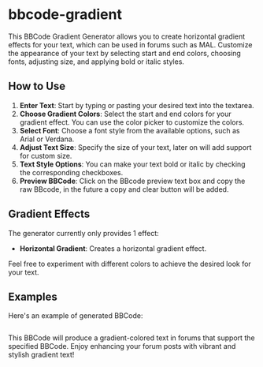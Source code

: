 # bbcode-gradient
This BBCode Gradient Generator allows you to create horizontal gradient effects for your text, which can be used in forums such as MAL. Customize the appearance of your text by selecting start and end colors, choosing fonts, adjusting size, and applying bold or italic styles.

## How to Use
1. **Enter Text**: Start by typing or pasting your desired text into the textarea.
2. **Choose Gradient Colors**: Select the start and end colors for your gradient effect. You can use the color picker to customize the colors.
3. **Select Font**: Choose a font style from the available options, such as Arial or Verdana.
4. **Adjust Text Size**: Specify the size of your text, later on will add support for custom size.
5. **Text Style Options**: You can make your text bold or italic by checking the corresponding checkboxes.
6. **Preview BBCode**: Click on the BBcode preview text box and copy the raw BBcode, in the future a copy and clear button will be added.

## Gradient Effects
The generator currently only provides 1 effect:

- **Horizontal Gradient**: Creates a horizontal gradient effect.

Feel free to experiment with different colors to achieve the desired look for your text.

## Examples
Here's an example of generated BBCode:
```bbcode[b][size=300][color=#00fffb]h[/color][color=#30fbe8]e[/color][color=#61f8d4]l[/color][color=#91f4c1]l[/color][color=#c1f0ad]o[/color][/size][/b]
```

This BBCode will produce a gradient-colored text in forums that support the specified BBCode.
Enjoy enhancing your forum posts with vibrant and stylish gradient text!
